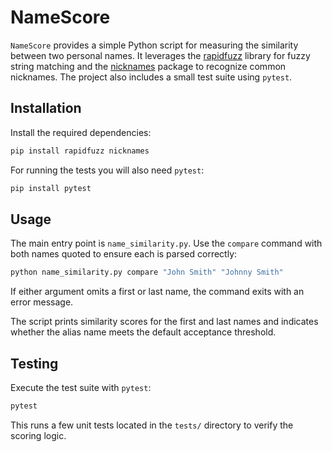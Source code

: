 # NameScore

`NameScore` provides a simple Python script for measuring the similarity
between two personal names. It leverages the
[rapidfuzz](https://github.com/maxbachmann/RapidFuzz) library for fuzzy string
matching and the [nicknames](https://pypi.org/project/nicknames/) package to
recognize common nicknames. The project also includes a small test suite using
`pytest`.

## Installation

Install the required dependencies:

```bash
pip install rapidfuzz nicknames
```

For running the tests you will also need `pytest`:

```bash
pip install pytest
```

## Usage

The main entry point is `name_similarity.py`. Use the `compare` command with
both names quoted to ensure each is parsed correctly:

```bash
python name_similarity.py compare "John Smith" "Johnny Smith"
```

If either argument omits a first or last name, the command exits with an
error message.

The script prints similarity scores for the first and last names and indicates
whether the alias name meets the default acceptance threshold.

## Testing

Execute the test suite with `pytest`:

```bash
pytest
```

This runs a few unit tests located in the `tests/` directory to verify the
scoring logic.
